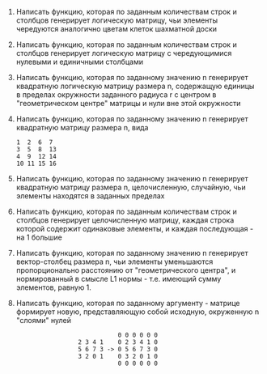 1. Написать функцию, которая по заданным количествам строк и столбцов генерирует логическую матрицу, чьи элементы чередуются аналогично цветам клеток шахматной доски
2. Написать функцию, которая по заданным количествам строк и столбцов генерирует логическую матрицу с чередующимися нулевыми и единичными столбцами
3. Написать функцию, которая по заданному значению n генерирует квадратную логическую матрицу размера n, содержащую единицы в пределах окружности заданного радиуса r с центром в "геометрическом центре" матрицы и нули вне этой окружности 
4. Написать функцию, которая по заданному значению n генерирует квадратную матрицу размера n, вида

       1  2  6  7  
       3  5  8  13  
       4  9  12 14  
       10 11 15 16  

5. Написать функцию, которая по заданному значению n генерирует квадратную матрицу размера n, целочисленную, случайную, чьи элементы находятся в заданных пределах
6. Написать функцию, которая по заданным количествам строк и столбцов генерирует целочисленную матрицу, каждая строка которой содержит одинаковые элементы, и каждая последующая - на 1 большие
7. Написать функцию, которая по заданному значению n генерирует вектор-столбец размера n, чьи элементы уменьшаются пропорционально расстоянию от "геометрического центра", и нормированный в смысле L1 нормы - т.е. имеющий сумму элементов, равную 1.
8. Написать функцию, которая по заданному аргументу - матрице формирует новую, представляющую собой исходную, окруженную n "слоями" нулей 

                                   0 0 0 0 0 0
                        2 3 4 1    0 2 3 4 1 0
                        5 6 7 3 -> 0 5 6 7 3 0 
                        3 2 0 1    0 3 2 0 1 0  
                                   0 0 0 0 0 0
          
         
         
      
          
                 


